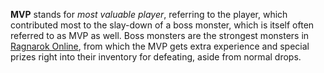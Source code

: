 **MVP** stands for *most valuable player*, referring to the player, which contributed most to the slay-down of a boss
monster, which is itself often referred to as MVP as well. Boss monsters are the strongest monsters in [Ragnarok
Online](Ragnarok_Online "wikilink"), from which the MVP gets extra experience and special prizes right into their
inventory for defeating, aside from normal drops.
